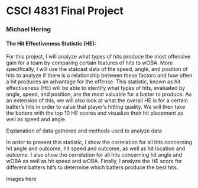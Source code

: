 # CSCI 4831 Final Project
### Michael Hering

#### The Hit Effectiveness Statistic (HE):
For this project, I will analyze what types of hits produce the most offensive gain for a team by comparing certain features of hits to wOBA. More specifically, I will use the statcast data of the speed, angle, and position of hits to analyze if there is a relationship between these factors and how often a hit produces an advantage for the offense. This statistic, known as hit effectiveness (HE) will be able to identify what types of hits, evaluated by angle, speed, and position, are the most valuable for a batter to produce. As an extension of this, we will also look at what the overall HE is for a certain batter’s hits in order to value that player’s hitting quality. We will then take the batters with the top 10 HE scores and visualize their hit placement as well as speed and angle.

Explanation of data gathered and methods used to analyze data

In order to present this statistic, I show the correlation for all hits concerning hit angle and outcome, hit speed and outcome, as well as hit location and outcome. I also show the correlation for all hits concerning hit angle and wOBA as well as hit speed and wOBA. Finally, I analyze the HE score for different batters hit’s to determine which batters produce the best hits.

Images here